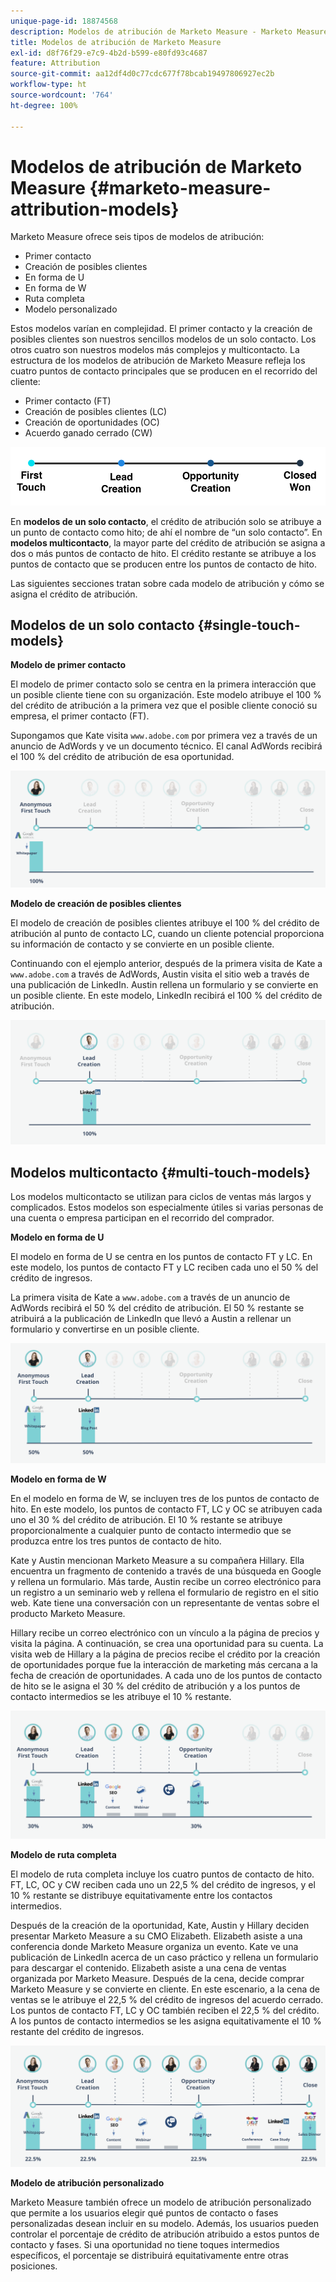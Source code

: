 ```yaml
---
unique-page-id: 18874568
description: Modelos de atribución de Marketo Measure - Marketo Measure - Documentación del producto
title: Modelos de atribución de Marketo Measure
exl-id: d8f76f29-e7c9-4b2d-b599-e80fd93c4687
feature: Attribution
source-git-commit: aa12df4d0c77cdc677f78bcab19497806927ec2b
workflow-type: ht
source-wordcount: '764'
ht-degree: 100%

---
```


# Modelos de atribución de Marketo Measure {#marketo-measure-attribution-models}

Marketo Measure ofrece seis tipos de modelos de atribución:

* Primer contacto
* Creación de posibles clientes
* En forma de U
* En forma de W
* Ruta completa
* Modelo personalizado

Estos modelos varían en complejidad. El primer contacto y la creación de posibles clientes son nuestros sencillos modelos de un solo contacto. Los otros cuatro son nuestros modelos más complejos y multicontacto. La estructura de los modelos de atribución de Marketo Measure refleja los cuatro puntos de contacto principales que se producen en el recorrido del cliente:

* Primer contacto (FT)
* Creación de posibles clientes (LC)
* Creación de oportunidades (OC)
* Acuerdo ganado cerrado (CW)

![](assets/1-1.png)

En **modelos de un solo contacto**, el crédito de atribución solo se atribuye a un punto de contacto como hito; de ahí el nombre de “un solo contacto”.
En **modelos multicontacto**, la mayor parte del crédito de atribución se asigna a dos o más puntos de contacto de hito. El crédito restante se atribuye a los puntos de contacto que se producen entre los puntos de contacto de hito.

Las siguientes secciones tratan sobre cada modelo de atribución y cómo se asigna el crédito de atribución.

## Modelos de un solo contacto {#single-touch-models}

**Modelo de primer contacto**

El modelo de primer contacto solo se centra en la primera interacción que un posible cliente tiene con su organización. Este modelo atribuye el 100 % del crédito de atribución a la primera vez que el posible cliente conoció su empresa, el primer contacto (FT).

Supongamos que Kate visita `www.adobe.com` por primera vez a través de un anuncio de AdWords y ve un documento técnico. El canal AdWords recibirá el 100 % del crédito de atribución de esa oportunidad.

![](assets/2.png)

**Modelo de creación de posibles clientes**

El modelo de creación de posibles clientes atribuye el 100 % del crédito de atribución al punto de contacto LC, cuando un cliente potencial proporciona su información de contacto y se convierte en un posible cliente.

Continuando con el ejemplo anterior, después de la primera visita de Kate a `www.adobe.com` a través de AdWords, Austin visita el sitio web a través de una publicación de LinkedIn. Austin rellena un formulario y se convierte en un posible cliente. En este modelo, LinkedIn recibirá el 100 % del crédito de atribución.

![](assets/3.png)

## Modelos multicontacto {#multi-touch-models}

Los modelos multicontacto se utilizan para ciclos de ventas más largos y complicados. Estos modelos son especialmente útiles si varias personas de una cuenta o empresa participan en el recorrido del comprador.

**Modelo en forma de U**

El modelo en forma de U se centra en los puntos de contacto FT y LC. En este modelo, los puntos de contacto FT y LC reciben cada uno el 50 % del crédito de ingresos.

La primera visita de Kate a `www.adobe.com` a través de un anuncio de AdWords recibirá el 50 % del crédito de atribución. El 50 % restante se atribuirá a la publicación de LinkedIn que llevó a Austin a rellenar un formulario y convertirse en un posible cliente.

![](assets/4.png)

**Modelo en forma de W**

En el modelo en forma de W, se incluyen tres de los puntos de contacto de hito. En este modelo, los puntos de contacto FT, LC y OC se atribuyen cada uno el 30 % del crédito de atribución. El 10 % restante se atribuye proporcionalmente a cualquier punto de contacto intermedio que se produzca entre los tres puntos de contacto de hito.

Kate y Austin mencionan Marketo Measure a su compañera Hillary. Ella encuentra un fragmento de contenido a través de una búsqueda en Google y rellena un formulario. Más tarde, Austin recibe un correo electrónico para un registro a un seminario web y rellena el formulario de registro en el sitio web. Kate tiene una conversación con un representante de ventas sobre el producto Marketo Measure.

Hillary recibe un correo electrónico con un vínculo a la página de precios y visita la página. A continuación, se crea una oportunidad para su cuenta. La visita web de Hillary a la página de precios recibe el crédito por la creación de oportunidades porque fue la interacción de marketing más cercana a la fecha de creación de oportunidades. A cada uno de los puntos de contacto de hito se le asigna el 30 % del crédito de atribución y a los puntos de contacto intermedios se les atribuye el 10 % restante.

![](assets/5.png)

**Modelo de ruta completa**

El modelo de ruta completa incluye los cuatro puntos de contacto de hito. FT, LC, OC y CW reciben cada uno un 22,5 % del crédito de ingresos, y el 10 % restante se distribuye equitativamente entre los contactos intermedios.

Después de la creación de la oportunidad, Kate, Austin y Hillary deciden presentar Marketo Measure a su CMO Elizabeth. Elizabeth asiste a una conferencia donde Marketo Measure organiza un evento. Kate ve una publicación de LinkedIn acerca de un caso práctico y rellena un formulario para descargar el contenido. Elizabeth asiste a una cena de ventas organizada por Marketo Measure. Después de la cena, decide comprar Marketo Measure y se convierte en cliente. En este escenario, a la cena de ventas se le atribuye el 22,5 % del crédito de ingresos del acuerdo cerrado. Los puntos de contacto FT, LC y OC también reciben el 22,5 % del crédito. A los puntos de contacto intermedios se les asigna equitativamente el 10 % restante del crédito de ingresos.

![](assets/6.png)

**Modelo de atribución personalizado**

Marketo Measure también ofrece un modelo de atribución personalizado que permite a los usuarios elegir qué puntos de contacto o fases personalizadas desean incluir en su modelo. Además, los usuarios pueden controlar el porcentaje de crédito de atribución atribuido a estos puntos de contacto y fases. Si una oportunidad no tiene toques intermedios específicos, el porcentaje se distribuirá equitativamente entre otras posiciones.
